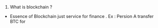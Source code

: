 1. What is blockchain ?
  - Essence of Blockchain just service for finance . Ex : Persion A transfer BTC for   